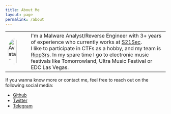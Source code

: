 ```yaml
---
title: About Me
layout: page
permalink: /about
---
```


<table border="0">
	<tr>
		<td style="border:none">
		<img src="https://avatars1.githubusercontent.com/u/7660940?s=460&u=5933de74eedf0f935a2ade990bbaae0ac23ceba4&v=4" style="border-radius: 50%; width: 70%" alt="Avatar">
		</td>
		<td style="border: none">
        I'm a Malware Analyst/Reverse Engineer with 3+ years of experience who currently works at <a href="https://www.s21sec.com/">S21Sec</a>.<br>
		I like to participate in CTFs as a hobby, and my team is <a href="https://ctftime.org/team/50984">Ripp3rs</a>.
		In my spare time I go to electronic music festivals like Tomorrowland, Ultra Music Festival or EDC Las Vegas.
		</td>
	</tr>
</table>

If you wanna know more or contact me, feel free to reach out on the following social media:

* [Github](https://github.com/sisoma2)
* [Twitter](https://twitter.com/sisoma2)
* [Telegram](https://t.me/sisoma2)


